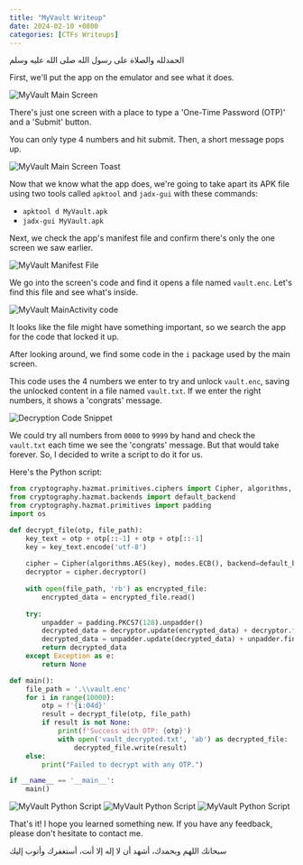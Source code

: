 ```yaml
---
title: "MyVault Writeup"
date: 2024-02-10 +0800
categories: [CTFs Writeups]
---
```

الحمدلله والصلاة على رسول الله صلى الله عليه وسلم

First, we'll put the app on the emulator and see what it does.

![MyVault Main Screen](/assets/imgs/MyVault_Main_Screen.png)

There's just one screen with a place to type a 'One-Time Password (OTP)' and a 'Submit' button.

You can only type 4 numbers and hit submit. Then, a short message pops up.

![MyVault Main Screen Toast](/assets/imgs/MyVault_Main_Screen_Toast.png)

Now that we know what the app does, we're going to take apart its APK file using two tools called `apktool` and `jadx-gui` with these commands:
- `apktool d MyVault.apk`
- `jadx-gui MyVault.apk`

Next, we check the app's manifest file and confirm there's only the one screen we saw earlier.

![MyVault Manifest File](/assets/imgs/MyVault_Manifest.png)

We go into the screen's code and find it opens a file named `vault.enc`. Let's find this file and see what's inside.

![MyVault MainActivity code](/assets/imgs/MyVault_MainActivity_code.png)

It looks like the file might have something important, so we search the app for the code that locked it up.

After looking around, we find some code in the `i` package used by the main screen.

This code uses the 4 numbers we enter to try and unlock `vault.enc`, saving the unlocked content in a file named `vault.txt`. If we enter the right numbers, it shows a 'congrats' message.

![Decryption Code Snippet](/assets/imgs/MyVault_Decryption_Code_Snippet.png)

We could try all numbers from `0000` to `9999` by hand and check the `vault.txt` each time we see the 'congrats' message. But that would take forever. So, I decided to write a script to do it for us.

Here's the Python script:

```python
from cryptography.hazmat.primitives.ciphers import Cipher, algorithms, modes
from cryptography.hazmat.backends import default_backend
from cryptography.hazmat.primitives import padding
import os

def decrypt_file(otp, file_path):
    key_text = otp + otp[::-1] + otp + otp[::-1]
    key = key_text.encode('utf-8')
    
    cipher = Cipher(algorithms.AES(key), modes.ECB(), backend=default_backend())
    decryptor = cipher.decryptor()
    
    with open(file_path, 'rb') as encrypted_file:
        encrypted_data = encrypted_file.read()
    
    try:
        unpadder = padding.PKCS7(128).unpadder()
        decrypted_data = decryptor.update(encrypted_data) + decryptor.finalize()
        decrypted_data = unpadder.update(decrypted_data) + unpadder.finalize()
        return decrypted_data
    except Exception as e:
        return None

def main():
    file_path = '.\\vault.enc'
    for i in range(10000):
        otp = f'{i:04d}'
        result = decrypt_file(otp, file_path)
        if result is not None:
            print(f'Success with OTP: {otp}')
            with open('vault_decrypted.txt', 'ab') as decrypted_file:
                decrypted_file.write(result)
    else:
        print("Failed to decrypt with any OTP.")

if __name__ == '__main__':
    main()
```
![MyVault Python Script](/assets/imgs/MyVault_Python_Script_Answer.png)
![MyVault Python Script](/assets/imgs/MyVault_Python_Script_Run.png)
![MyVault Python Script](/assets/imgs/MyVault_Python_Script_Result.png)

That's it! I hope you learned something new. If you have any feedback, please don't hesitate to contact me.

سبحانك اللهم وبحمدك، أشهد أن لا إله إلا أنت، أستغفرك وأتوب إليك